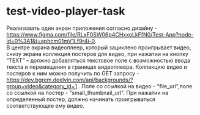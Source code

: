 # test-video-player-task

 Реализовать один экран приложения согласно дизайну - https://www.figma.com/file/RLxF0SW06p4CHxxoLkFfN0/Test-App?node-id=0%3A1&t=aphcm01mV1Lf9r4i-0.  
 В центре экрана видеоплеер, который зациклено проигрывает видео, 
 снизу экрана коллекция постеров для видео, 
 при нажатии на кнопку “TEXT” – должно добавляться текстовое поле с возможностью ввода текста и перемещения в границах видеоплеера.
 Коллекцию видео и постеров к ним можно получить по GET запросу - https://dev.bgrem.deelvin.com/api/backgrounds/?group=video&category_id=1 . 
 Поле со ссылкой на видео - "file_url",поле со ссылкой на постер - "small_thumbnail_url". 
 При нажатии на определенный постер, должно начинать проигрываться соответствующее ему видео.
